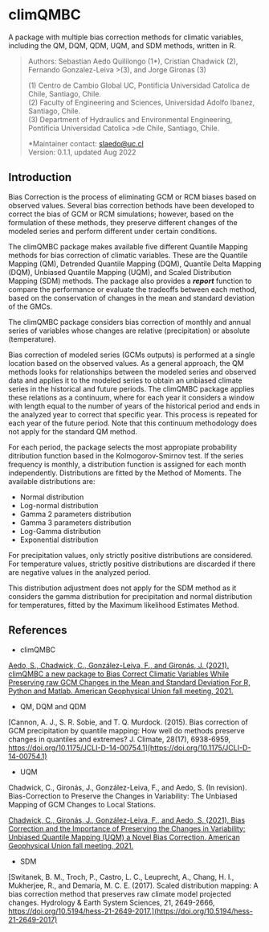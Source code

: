 # climQMBC

A package with multiple bias correction methods for climatic variables, including the QM, DQM, QDM, UQM, and SDM methods, written in R.

> Authors: Sebastian Aedo Quililongo (1*), Cristian Chadwick (2), Fernando Gonzalez-Leiva >(3), and Jorge Gironas (3)
>
> (1) Centro de Cambio Global UC, Pontificia Universidad Catolica de Chile, Santiago, Chile.\
> (2) Faculty of Engineering and Sciences, Universidad Adolfo Ibanez, Santiago, Chile. \
> (3) Department of Hydraulics and Environmental Engineering, Pontificia Universidad Catolica >de Chile, Santiago, Chile.
>
> *Maintainer contact: slaedo@uc.cl\
> Version: 0.1.1, updated Aug 2022

## Introduction

Bias Correction is the process of eliminating GCM or RCM biases based on observed values. Several bias correction bethods have been developed to correct the bias of GCM or RCM simulations; however, based on the formulation of these methods, they preserve different changes of the modeled series and perform different under certain conditions.

The climQMBC package makes available five different Quantile Mapping methods for bias correction of climatic variables. These are the Quantile Mapping (QM), Detrended Quantile Mapping (DQM), Quantile Delta Mapping (DQM), Unbiased Quantile Mapping (UQM), and Scaled Distribution Mapping (SDM) methods. The package also provides a **_report_** function to compare the performance or evaluate the tradeoffs between each method, based on the conservation of changes in the mean and standard deviation of the GMCs.

The climQMBC package considers bias correction of monthly and annual series of variables whose changes are relative (precipitation) or absolute (temperature).

Bias correction of modeled series (GCMs outputs) is performed at a single location based on the observed values. As a general approach, the QM methods looks for relationships between the modeled series and observed data and applies it to the modeled series to obtain an unbiased climate series in the historical and future periods. The climQMBC package applies these relations as a continuum, where for each year it considers a window with length equal to the number of years of the historical period and ends in the analyzed year to correct that specific year. This process is repeated for each year of the future period. Note that this continuum methodology does not apply for the standard QM method.

For each period, the package selects the most appropiate probability ditribution function based in the Kolmogorov-Smirnov test. If the series frequency is monthly, a distribution function is assigned for each month independently. Distributions are fitted by the Method of Moments. 
The available distributions are:

- Normal distribution
- Log-normal distribution
- Gamma 2 parameters distribution
- Gamma 3 parameters distribution
- Log-Gamma distribution
- Exponential distribution

For precipitation values, only strictly positive distributions are considered. For temperature values, strictly positive distributions are discarded if there are negative values in the analyzed period.

This distribution adjustment does not apply for the SDM method as it considers the gamma distribution for precipitation and normal distribution for temperatures, fitted by the Maximum likelihood Estimates Method.


## References

- climQMBC

[Aedo, S., Chadwick, C., González-Leiva, F., and Gironás, J. (2021). climQMBC a new package to Bias Correct Climatic Variables While Preserving raw GCM Changes in the Mean and Standard Deviation For R, Python and Matlab. American Geophysical Union fall meeting, 2021.](https://agu2021fallmeeting-agu.ipostersessions.com/Default.aspx?s=52-1C-3B-41-27-7C-34-E2-DE-3F-55-24-7B-0C-34-48)

- QM, DQM and QDM

[Cannon, A. J., S. R. Sobie, and T. Q. Murdock. (2015). Bias correction of GCM precipitation by quantile mapping: How well do methods preserve changes in quantiles and extremes? J. Climate, 28(17), 6938-6959, https://doi.org/10.1175/JCLI-D-14-00754.1](https://doi.org/10.1175/JCLI-D-14-00754.1)

- UQM

Chadwick, C., Gironás, J., González-Leiva, F., and Aedo, S. (In revision). Bias-Correction to Preserve the Changes in Variability: The Unbiased Mapping of GCM Changes to Local Stations.

[Chadwick, C., Gironás, J., González-Leiva, F., and Aedo, S. (2021). Bias Correction and the Importance of Preserving the Changes in Variability: Unbiased Quantile Mapping (UQM) a Novel Bias Correction. American Geophysical Union fall meeting, 2021.](https://agu2021fallmeeting-agu.ipostersessions.com/default.aspx?s=48-67-54-07-35-60-D9-5B-8D-0C-9C-6C-1C-1A-92-EE)

- SDM

[Switanek, B. M., Troch, P., Castro, L. C., Leuprecht, A., Chang, H. I., Mukherjee, R., and Demaria, M. C. E. (2017). Scaled distribution mapping: A bias correction method that preserves raw climate model projected changes. Hydrology &amp; Earth System Sciences, 21, 2649-2666, https://doi.org/10.5194/hess-21-2649-2017.](https://doi.org/10.5194/hess-21-2649-2017)
